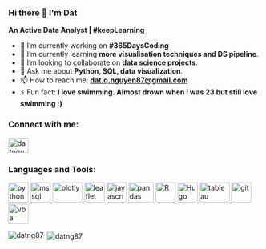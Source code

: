 ### Hi there 👋 I'm Dat
**An Active Data Analyst | #keepLearning**

<!--
**datng87/datng87** is a ✨ _special_ ✨ repository because its `README.md` (this file) appears on your GitHub profile.

Here are some ideas to get you started:-->

- 🔭 I’m currently working on **#365DaysCoding**
- 🌱 I’m currently learning **more visualisation techniques and DS pipeline**.
- 👯 I’m looking to collaborate on **data science projects**.
- 💬 Ask me about **Python, SQL, data visualization**.
- 📫 How to reach me: **dat.q.nguyen87@gmail.com**
- ⚡ Fun fact: **I love swimming. Almost drown when I was 23 but still love swimming :)**

<h3 align="left">Connect with me:</h3>
<p align="left">
<a href="https://www.linkedin.com/in/dat-nguyen-cpim/" target="blank"><img align="center" src="https://cdn.jsdelivr.net/npm/simple-icons@3.0.1/icons/linkedin.svg" alt="datnguyen" height="30" width="40" /></a>
</p>

<h3 align="left">Languages and Tools:</h3>
<p align="left"> <a href="https://www.python.org" target="_blank"> <img src="https://cdn.cdnlogo.com/logos/p/3/python.svg" alt="python" width="40" height="40"/> </a> <a href="https://www.mysql.com/" target="_blank"> <img src="https://cdn.cdnlogo.com/logos/m/10/mysql.svg" alt="mssql" width="40" height="40"/> </a> <a href="https://plotly.com/javascript/" target="_blank"> <img src="https://upload.wikimedia.org/wikipedia/commons/thumb/8/8a/Plotly-logo.png/220px-Plotly-logo.png" alt="plotly" width="60" height="40"/> </a> <a href="https://leafletjs.com/" target="_blank"> <img src="https://w7.pngwing.com/pngs/347/210/png-transparent-leaflet-javascript-library-web-browser-plug-in-software-framework-others-leaf-rss-map.png" alt="leaflet" width="40" height="40"/> </a> <a href="https://www.javascript.com/" target="_blank"> <img src="https://cdn.cdnlogo.com/logos/j/44/javascript.svg" alt="javascript" width="40" height="40"/> </a> <a href="https://pandas.pydata.org/" target="_blank"> <img src="https://upload.wikimedia.org/wikipedia/commons/thumb/e/ed/Pandas_logo.svg/300px-Pandas_logo.svg.png" alt="pandas" width="50" height="40"/> </a> <a href="https://www.r-project.org/" target="_blank"> <img src="https://www.r-project.org/logo/Rlogo.svg" alt="R" width="40" height="40"/> </a> <a href="https://gohugo.io/" target="_blank"> <img src="https://d33wubrfki0l68.cloudfront.net/c38c7334cc3f23585738e40334284fddcaf03d5e/2e17c/images/hugo-logo-wide.svg" alt="Hugo Logo"  width="40" height="40"/> </a> <a href="https://www.tableau.com/" target="_blank"> <img src="https://upload.wikimedia.org/wikipedia/en/thumb/0/06/Tableau_logo.svg/250px-Tableau_logo.svg.png" alt="tableau" width="60" height="40"/> </a> <a href="https://git-scm.com/" target="_blank"> <img src="https://www.vectorlogo.zone/logos/git-scm/git-scm-icon.svg" alt="git" width="40" height="40"/> </a> <a href="https://learn.microsoft.com/en-us/office/vba/api/overview/" target="_blank"> <img src="https://d17lm405c3i74t.cloudfront.net/wp-content/uploads/Excel-VBA-Blueprint-Build-9-VBA-Macros-Automate-Excel-online-course-1.jpg" alt="vba" width="40" height="40"/> </a>  </p>

<p><img align="left" src="https://github-readme-stats.vercel.app/api/top-langs?username=datng87&show_icons=true&locale=en&layout=compact" alt="datng87" /></p>

<p>&nbsp;<img align="center" src="https://github-readme-stats.vercel.app/api?username=datng87&show_icons=true&locale=en" alt="datng87" /></p>
